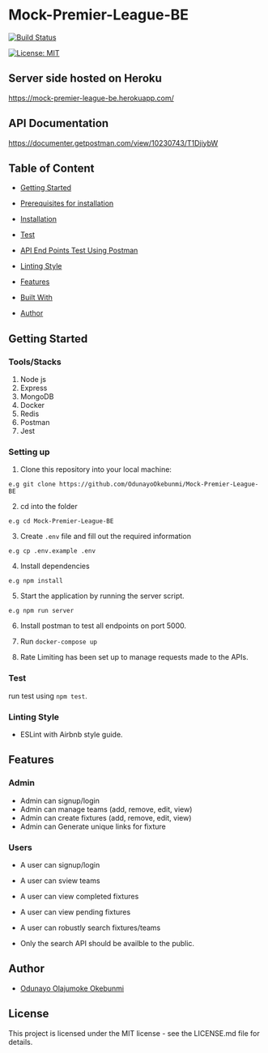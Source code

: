 # Mock-Premier-League-BE
[![Build Status](https://travis-ci.org/OdunayoOkebunmi/Mock-Premier-League-BE.svg?branch=develop)](https://travis-ci.org/OdunayoOkebunmi/Mock-Premier-League-BE)

[![License: MIT](https://img.shields.io/badge/License-MIT-yellow.svg)](https://opensource.org/licenses/MIT)

## Server side hosted on Heroku
https://mock-premier-league-be.herokuapp.com/

## API Documentation
https://documenter.getpostman.com/view/10230743/T1DjiybW

## Table of Content
 * [Getting Started](#getting-started)

* [Prerequisites for installation](#prerequisites-for-installation)
 
 * [Installation](#installation)

 * [Test](#test)
 
 * [API End Points Test Using Postman](#api-end-points-test-using-postman)

 * [Linting Style](#linting-style)
 
 * [Features](#features)
 
 * [Built With](#built-with)
 
 * [Author](#author)


## Getting Started

### Tools/Stacks
1. Node js
2. Express
4. MongoDB
5. Docker
6. Redis
7. Postman
8. Jest


### Setting up
1. Clone this repository into your local machine:
```
e.g git clone https://github.com/OdunayoOkebunmi/Mock-Premier-League-BE
```
2. cd into the folder
```
e.g cd Mock-Premier-League-BE
```

3. Create `.env` file and fill out the required information 
```
e.g cp .env.example .env
```
4. Install dependencies

```
e.g npm install
```
5. Start the application by running the server script.

```
e.g npm run server
```

6. Install postman to test all endpoints on port 5000.

7. Run `docker-compose up`

8. Rate Limiting has been set up to manage requests made to the APIs.

### Test
run test using ```npm test```.

### Linting Style
* ESLint with Airbnb style guide. 

## Features

 ### Admin
 * Admin can signup/login
 * Admin can manage teams (add, remove, edit, view) 
 * Admin can create fixtures (add, remove, edit, view)
 * Admin can Generate unique links for fixture 

 ### Users
 * A user can signup/login
 * A user can sview teams
 * A user can view completed fixtures
 * A user can view pending fixtures
 * A user can robustly search fixtures/teams
 
 * Only the search API should be availble to the public.
 


## Author
*  [Odunayo Olajumoke Okebunmi](https://twitter.com/OdunayoO_)

## License
This project is licensed under the MIT license - see the LICENSE.md file for details.
